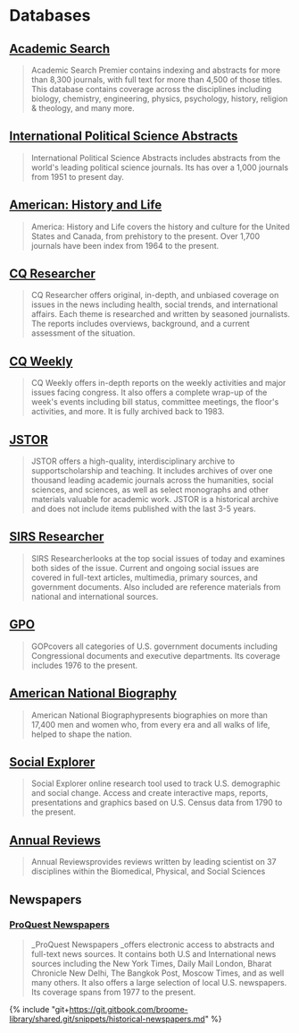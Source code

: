 # Databases

## [Academic Search](http://summit.csuci.edu:2048/login?url=http://search.ebscohost.com/login.aspx?authtype=ip,uid&profile=ehost&defaultdb=aph)

> Academic Search Premier contains indexing and abstracts for more than 8,300 journals, with full text for more than 4,500 of those titles. This database contains coverage across the disciplines including biology, chemistry, engineering, physics, psychology, history, religion & theology, and many more.

## [International Political Science Abstracts](http://summit.csuci.edu:2048/login?url=http://search.ebscohost.com/login.aspx?profile=ehost&defaultdb=ijh)

> International Political Science Abstracts includes abstracts from the world's leading political science journals. Its has over a 1,000 journals from 1951 to present day.

## [American: History and Life](http://summit.csuci.edu:2048/login?url=http://search.ebscohost.com/login.aspx?authtype=ip,uid&profile=ehost&defaultdb=31h)

> America: History and Life covers the history and culture for the United States and Canada, from prehistory to the present. Over 1,700 journals have been index from 1964 to the present.

## [CQ Researcher](http://summit.csuci.edu:2048/login?url=http://library.cqpress.com/cqresearcher/)

> CQ Researcher offers original, in-depth, and unbiased coverage on issues in the news including health, social trends, and international affairs. Each theme is researched and written by seasoned journalists. The reports includes overviews, background, and a current assessment of the situation.

## [CQ Weekly](http://summit.csuci.edu:2048/login?url=http://library.cqpress.com/cqweekly/)

> CQ Weekly offers in-depth reports on the weekly activities and major issues facing congress. It also offers a complete wrap-up of the week's events including bill status, committee meetings, the floor's activities, and more. It is fully archived back to 1983.

## [JSTOR](http://summit.csuci.edu:2048/login?url=http://www.jstor.org/search)

> JSTOR offers a high-quality, interdisciplinary archive to supportscholarship and teaching. It includes archives of over one thousand leading academic journals across the humanities, social sciences, and sciences, as well as select monographs and other materials valuable for academic work. JSTOR is a historical archive and does not include items published with the last 3-5 years.

## [SIRS Researcher](http://summit.csuci.edu:2048/login?url=http://sks.sirs.com)

> SIRS Researcherlooks at the top social issues of today and examines both sides of the issue. Current and ongoing social issues are covered in full-text articles, multimedia, primary sources, and government documents. Also included are reference materials from national and international sources.

## [GPO](http://summit.csuci.edu:2048/login?url=http://firstsearch.oclc.org./dbname=GPO;done=referer;FSIP)

> GOPcovers all categories of U.S. government documents including Congressional documents and executive departments. Its coverage includes 1976 to the present.

## [American National Biography](http://summit.csuci.edu:2048/login?url=http://www.anb.org/)

> American National Biographypresents biographies on more than 17,400 men and women who, from every era and all walks of life, helped to shape the nation.

## [Social Explorer](http://summit.csuci.edu:2048/login?url=http://www.socialexplorer.com)

> Social Explorer online research tool used to track U.S. demographic and social change. Access and create interactive maps, reports, presentations and graphics based on U.S. Census data from 1790 to the present.

## [Annual Reviews](http://summit.csuci.edu:2048/login?url=http://arjournals.annualreviews.org/action/showJournals)

> Annual Reviewsprovides reviews written by leading scientist on 37 disciplines within the Biomedical, Physical, and Social Sciences

## Newspapers

### [ProQuest Newspapers](http://summit.csuci.edu:2048/login?url=http://search.proquest.com/newsstand?accountid=7284)

> _ProQuest Newspapers _offers electronic access to abstracts and full-text news sources. It contains both U.S and International news sources including the New York Times, Daily Mail London, Bharat Chronicle New Delhi, The Bangkok Post, Moscow Times, and as well many others. It also offers a large selection of local U.S. newspapers. Its coverage spans from 1977 to the present.

{% include "git+https://git.gitbook.com/broome-library/shared.git/snippets/historical-newspapers.md" %}
